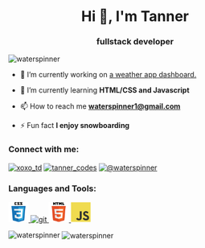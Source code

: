 <h1 align="center">Hi 👋, I'm Tanner</h1>
<h3 align="center">fullstack developer</h3>

<p align="left"> <img src="https://komarev.com/ghpvc/?username=waterspinner&label=Profile%20views&color=0e75b6&style=flat" alt="waterspinner" /> </p>

- 🔭 I’m currently working on [a weather app dashboard.](https://github.com/waterspinner/Weather-App)

- 🌱 I’m currently learning **HTML/CSS and Javascript**

- 📫 How to reach me **waterspinner1@gmail.com**

- ⚡ Fun fact **I enjoy snowboarding**

<h3 align="left">Connect with me:</h3>
<p align="left">
<a href="https://twitter.com/xoxo_td" target="blank"><img align="center" src="https://raw.githubusercontent.com/rahuldkjain/github-profile-readme-generator/master/src/images/icons/Social/twitter.svg" alt="xoxo_td" height="30" width="40" /></a>
<a href="https://instagram.com/tanner_codes" target="blank"><img align="center" src="https://raw.githubusercontent.com/rahuldkjain/github-profile-readme-generator/master/src/images/icons/Social/instagram.svg" alt="tanner_codes" height="30" width="40" /></a>
<a href="https://medium.com/@waterspinner" target="blank"><img align="center" src="https://raw.githubusercontent.com/rahuldkjain/github-profile-readme-generator/master/src/images/icons/Social/medium.svg" alt="@waterspinner" height="30" width="40" /></a>
</p>

<h3 align="left">Languages and Tools:</h3>
<p align="left"> <a href="https://www.w3schools.com/css/" target="_blank" rel="noreferrer"> <img src="https://raw.githubusercontent.com/devicons/devicon/master/icons/css3/css3-original-wordmark.svg" alt="css3" width="40" height="40"/> </a> <a href="https://git-scm.com/" target="_blank" rel="noreferrer"> <img src="https://www.vectorlogo.zone/logos/git-scm/git-scm-icon.svg" alt="git" width="40" height="40"/> </a> <a href="https://www.w3.org/html/" target="_blank" rel="noreferrer"> <img src="https://raw.githubusercontent.com/devicons/devicon/master/icons/html5/html5-original-wordmark.svg" alt="html5" width="40" height="40"/> </a> <a href="https://developer.mozilla.org/en-US/docs/Web/JavaScript" target="_blank" rel="noreferrer"> <img src="https://raw.githubusercontent.com/devicons/devicon/master/icons/javascript/javascript-original.svg" alt="javascript" width="40" height="40"/> </a> </p>

<p><img align="left" src="https://github-readme-stats.vercel.app/api/top-langs?username=waterspinner&show_icons=true&locale=en&layout=compact" alt="waterspinner" /></p>

<p>&nbsp;<img align="center" src="https://github-readme-stats.vercel.app/api?username=waterspinner&show_icons=true&locale=en" alt="waterspinner" /></p>
